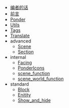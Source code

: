 * [编者的话](编者的话.md)
* [前言](前言.md)
* [Ponder](Ponder.md)
* [Utils](Utils.md)
* [Tags](Tags.md)
* [Translate](Translate.md)
* advanced
  * [Scene](Scene.md)
  * [Section](Section.md)
* internal
  * [Facing](Facing.md)
  * [PonderIcons](PonderIcons.md)
  * [scene_function](scene_function.md)
  * [scene_world_function](scene_world_function.md)
* standard
  * [Block](Block.md)
  * [Enitity](Enitity.md)
  * [Show_and_hide](Show_and_hide.md)
